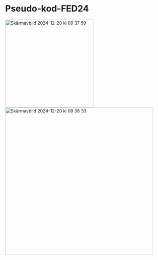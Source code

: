 # Pseudo-kod-FED24
<img width="284" alt="Skärmavbild 2024-12-20 kl  09 37 59" src="https://github.com/user-attachments/assets/20bc8edc-4554-4969-b2be-e095cad6b770" />
<img width="476" alt="Skärmavbild 2024-12-20 kl  09 38 33" src="https://github.com/user-attachments/assets/12132d24-ecca-4c07-be1d-b4b4fbdba23e" />
